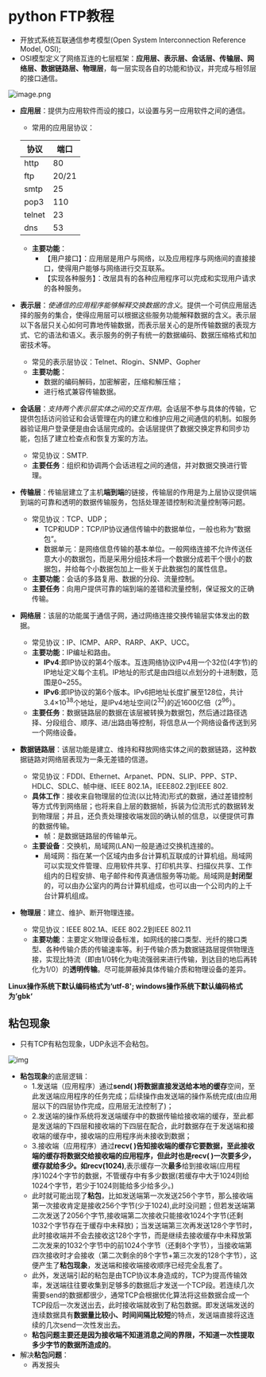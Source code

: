 # python FTP教程

- 开放式系统互联通信参考模型(Open System Interconnection Reference Model, OSI);
- OSI模型定义了网络互连的七层框架：**应用层、表示层、会话层、传输层、网络层、数据链路层、物理层**，每一层实现各自的功能和协议，并完成与相邻层的接口通信。

![image.png](E:/software/Typora/pictures/4f4a8944230a4e8ab165c480c8c0600dtplv-k3u1fbpfcp-watermark.awebp)

- **应用层**：提供为应用软件而设的接口，以设置与另一应用软件之间的通信。

  - 常用的应用层协议：

  | 协议   | 端口  |
  | ------ | ----- |
  | http   | 80    |
  | ftp    | 20/21 |
  | smtp   | 25    |
  | pop3   | 110   |
  | telnet | 23    |
  | dns    | 53    |

  - **主要功能**：
    - 【用户接口】：应用层是用户与网络，以及应用程序与网络间的直接接口，使得用户能够与网络进行交互联系。
    - 【实现各种服务】：改层具有的各种应用程序可以完成和实现用户请求的各种服务。

- **表示层**：*使通信的应用程序能够解释交换数据的含义*。提供一个可供应用层选择的服务的集合，使得应用层可以根据这些服务功能解释数据的含义。表示层以下各层只关心如何可靠地传输数据，而表示层关心的是所传输数据的表现方式、它的语法和语义。表示服务的例子有统一的数据编码、数据压缩格式和加密技术等。

  - 常见的表示层协议：Telnet、Rlogin、SNMP、Gopher
  - **主要功能**：
    - 数据的编码解码，加密解密，压缩和解压缩；
    - 进行格式兼容传输数据。

- **会话层**：*支持两个表示层实体之间的交互作用*。会话层不参与具体的传输，它提供包括访问验证和会话管理在内的建立和维护应用之间通信的机制。如服务器验证用户登录便是由会话层完成的。会话层提供了数据交换定界和同步功能，包括了建立检查点和恢复方案的方法。

  - 常见协议：SMTP.
  - **主要任务**：组织和协调两个会话进程之间的通信，并对数据交换进行管理。

- **传输层**：传输层建立了主机**端到端**的链接，传输层的作用是为上层协议提供端到端的可靠和透明的数据传输服务，包括处理差错控制和流量控制等问题。

  - 常见协议：TCP、UDP；
    - TCP和UDP：TCP/IP协议通信传输中的数据单位，一般也称为“数据包”。
    - 数据单元：是网络信息传输的基本单位。一般网络连接不允许传送任意大小的数据包，而是采用分组技术将一个数据分成若干个很小的数据包，并给每个小数据包加上一些关于此数据包的属性信息。
  - **主要功能**：会话的多路复用、数据的分段、流量控制。
  - **主要任务**：向用户提供可靠的端到端的差错和流量控制，保证报文的正确传输。

- **网络层**：该层的功能属于通信子网，通过网络连接交换传输层实体发出的数据。

  - 常见协议：IP、ICMP、ARP、RARP、AKP、UCC。
  - **主要功能**：IP编址和路由。
    - **IPv4**:即IP协议的第4个版本。互连网络协议IPv4用一个32位(4字节)的IP地址定义每个主机。IP地址的形式是由四组以点划分的十进制数，范围是0~255。
    - **IPv6**:即IP协议的第6个版本。IPv6把地址长度扩展至128位，共计3.4×$10^{38}$个地址，是IPv4地址空间($2^{32}$)的近1600亿倍（$2^{96}$）。
  - **主要任务**：数据链路层的数据在该层被转换为数据包，然后通过路径选择、分段组合、顺序、进/出路由等控制，将信息从一个网络设备传送到另一个网络设备。

- **数据链路层**：该层功能是建立、维持和释放网络实体之间的数据链路，这种数据链路对网络层表现为一条无差错的信道。

  - 常见协议：FDDI、Ethernet、Arpanet、PDN、SLIP、PPP、STP、HDLC、SDLC、帧中继、IEEE 802.1A，IEEE802.2到IEEE 802.
  - **具体工作**：接收来自物理层的位流(以比特流)形式的数据，通过差错控制等方式传到网络层；也将来自上层的数据帧，拆装为位流形式的数据转发到物理层；并且，还负责处理接收端发回的确认帧的信息，以便提供可靠的数据传输。
    - 帧：是数据链路层的传输单元。
  - **主要设备**：交换机，局域网(LAN)一般是通过交换机连接的。
    - 局域网：指在某一个区域内由多台计算机互联成的计算机组。局域网可以实现文件管理、应用软件共享、打印机共享、扫描仪共享、工作组内的日程安排、电子邮件和传真通信服务等功能。局域网是**封闭型**的，可以由办公室内的两台计算机组成，也可以由一个公司内的上千台计算机组成。

- **物理层**：建立、维护、断开物理连接。

  - 常见协议：IEEE 802.1A、IEEE 802.2到IEEE 802.11
  - **主要功能**：主要定义物理设备标准，如网线的接口类型、光纤的接口类型、各种传输介质的传输速率等。利于传输介质为数据链路层提供物理连接，实现比特流（即由1/0转化为电流强弱来进行传输，到达目的地后再转化为1/0）的**透明传输**。尽可能屏蔽掉具体传输介质和物理设备的差异。

**Linux操作系统下默认编码格式为‘utf-8';  windows操作系统下默认编码格式为’gbk‘**



## 粘包现象

- 只有TCP有粘包现象，UDP永远不会粘包。

![img](E:/software/Typora/pictures/1036857-20161210123107304-1582863963.png)



- **粘包现象**的底层逻辑：
  - 1.发送端（应用程序）通过**send( )**将数据直接发送给本地的**缓存**空间，至此发送端应用程序的任务完成；后续操作由发送端的操作系统完成(由应用层以下的四层协作完成，应用层无法控制了)；
  - 2.发送端的操作系统将发送端缓存中的数据传输给接收端的缓存，至此都是发送端的下四层和接收端的下四层在配合，此时数据存在于发送端和接收端的缓存中，接收端的应用程序尚未接收到数据；
  - 3.接收端（应用程序）通过**recv( )**告知接收端的缓存它要数据，至此接收端的缓存将数据交给接收端的应用程序，但此时也是**recv( )**一次要多少，缓存就给多少。如**recv(1024)**,表示缓存一次**最多**给到接收端(应用程序)1024个字节的数据，不管缓存中有多少数据(若缓存中大于1024则给1024个字节，若少于1024则能给多少给多少。)
  - 此时就可能出现了**粘包**，比如发送端第一次发送256个字节，那么接收端第一次接收肯定是接收256个字节(少于1024),此时没问题；但若发送端第二次发送了2056个字节,接收端第二次接收只能接收1024个字节(还剩1032个字节存在于缓存中未释放)；当发送端第三次再发送128个字节时，此时接收端并不会去接收这128个字节，而是继续去接收缓存中未释放第二次发来的1032个字节中的前1024个字节（还剩8个字节），当接收端第四次接收时才会接收（第二次剩余的8个字节+第三次发的128个字节），这便产生了**粘包现象**，发送端和接收端接收顺序已经完全乱套了。
  - 此外，发送端引起的粘包是由TCP协议本身造成的，TCP为提高传输效率，发送端往往要收集到足够多的数据后才发送一个TCP段。若连续几次需要send的数据都很少，通常TCP会根据优化算法将这些数据合成一个TCP段后一次发送出去，此时接收端就收到了粘包数据。即发送端发送的连续数据具有**数据量比较小、时间间隔比较短**的特点，发送端直接将这连续的几次send一次性发出去。
  - **粘包问题主要还是因为接收端不知道消息之间的界限，不知道一次性提取多少字节的数据所造成的**。
- 解决**粘包问题**：
  - 再发报头
